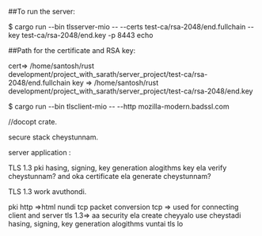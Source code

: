 
##To run the server:

$ cargo run --bin tlsserver-mio -- --certs test-ca/rsa-2048/end.fullchain --key test-ca/rsa-2048/end.key -p 8443 echo 

##Path for the certificate and RSA key:

cert=> /home/santosh/rust development/project_with_sarath/server_project/test-ca/rsa-2048/end.fullchain
key => /home/santosh/rust development/project_with_sarath/server_project/test-ca/rsa-2048/end.key



$ cargo run --bin tlsclient-mio -- --http mozilla-modern.badssl.com



//docopt crate.

secure stack cheystunnam.


server application :

TLS 1.3
pki
hasing, signing, key generation alogithms
key ela verify cheystunnam? and oka certificate ela generate cheystunnam?

TLS 1.3 work avuthondi.


pki
http =>html nundi tcp packet conversion
tcp  => used for connecting client and server
tls 1.3=> aa security ela create cheyyalo use cheystadi
hasing, signing, key generation alogithms vuntai tls lo





